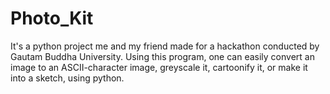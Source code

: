 # Photo_Kit
It's a python project me and my friend made for a hackathon conducted by Gautam Buddha University.
Using this program, one can easily convert an image to an ASCII-character image, greyscale it, cartoonify it, or make it into a sketch, using python.
